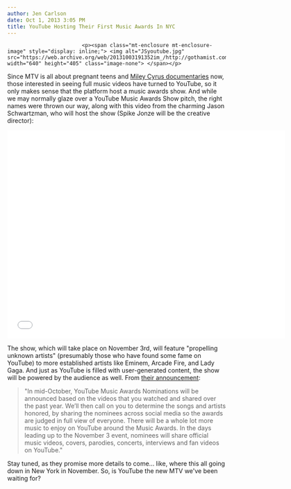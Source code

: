 ```yaml
---
author: Jen Carlson
date: Oct 1, 2013 3:05 PM
title: YouTube Hosting Their First Music Awards In NYC
---
```



                            
                            
                            
                            <p><span class="mt-enclosure mt-enclosure-image" style="display: inline;"> <img alt="JSyoutube.jpg" src="https://web.archive.org/web/20131003191352im_/http://gothamist.com/attachments/arts_jen/JSyoutube.jpg" width="640" height="405" class="image-none"> </span></p>

<p>Since MTV is all about pregnant teens and <a href="https://web.archive.org/web/20131003191352/http://gothamist.com/2013/09/19/miley_cyrus.php">Miley Cyrus documentaries</a> now, those interested in seeing full music videos have turned to YouTube, so it only makes sense that the platform host a music awards show. And while we may normally glaze over a YouTube Music Awards Show pitch, the right names were thrown our way, along with this video from the charming Jason Schwartzman, who will host the show (Spike Jonze will be the creative director):</p>

<p><iframe width="640" height="480" src="//web.archive.org/web/20131003191352if_/http://www.youtube.com/embed/9ckE_S5Y5QM" frameborder="0" allowfullscreen></iframe></p>

<p>The show, which will take place on November 3rd, will feature &quot;propelling unknown artists&quot; (presumably those who have found some fame on YouTube) to more established artists like Eminem, Arcade Fire, and Lady Gaga. And just as YouTube is filled with user-generated content, the show will be powered by the audience as well. From <a href="https://web.archive.org/web/20131003191352/http://youtube-global.blogspot.com/2013/09/like-eminem-lady-gaga-and-arcade-fire.html">their announcement</a>:</p>

<blockquote>&quot;In mid-October, YouTube Music Awards Nominations will be announced based on the videos that you watched and shared over the past year. We&#x2019;ll then call on you to determine the songs and artists honored, by sharing the nominees across social media so the awards are judged in full view of everyone. There will be a whole lot more music to enjoy on YouTube around the Music Awards. In the days leading up to the November 3 event, nominees will share official music videos, covers, parodies, concerts, interviews and fan videos on YouTube.&quot;</blockquote>

<p>Stay tuned, as they promise more details to come... like, where this all going down in New York in November. So, is YouTube the new MTV we&apos;ve been waiting for?</p>
                            
                            
                            